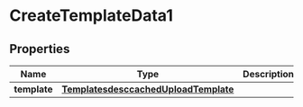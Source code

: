 
# CreateTemplateData1

## Properties
Name | Type | Description | Notes
------------ | ------------- | ------------- | -------------
**template** | [**TemplatesdesccachedUploadTemplate**](TemplatesdesccachedUploadTemplate.md) |  | 



